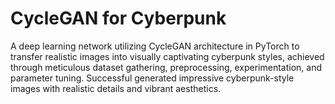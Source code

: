 # CycleGAN for Cyberpunk
A deep learning network utilizing CycleGAN architecture in PyTorch to transfer realistic images 
into visually captivating cyberpunk styles, achieved through meticulous dataset gathering, 
preprocessing, experimentation, and parameter tuning. Successful generated impressive cyberpunk-style 
images with realistic details and vibrant aesthetics.
